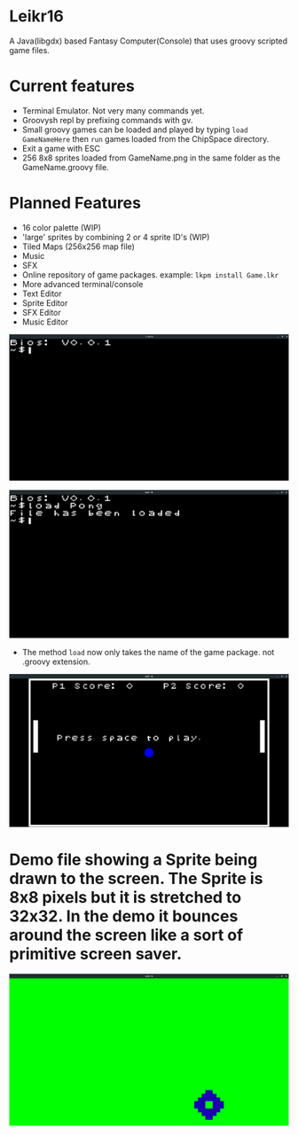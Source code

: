 # Leikr16
A Java(libgdx) based Fantasy Computer(Console) that uses groovy scripted game files.

# Current features
- Terminal Emulator. Not very many commands yet.
- Groovysh repl by prefixing commands with gv.
- Small groovy games can be loaded and played by typing `load GameNameHere` then `run` games loaded from the ChipSpace directory.
- Exit a game with ESC
- 256 8x8 sprites loaded from GameName.png in the same folder as the GameName.groovy file.

# Planned Features
- 16 color palette (WIP)
- 'large' sprites by combining 2 or 4 sprite ID's (WIP)
- Tiled Maps (256x256 map file)
- Music
- SFX
- Online repository of game packages. example: `lkpm install Game.lkr`
- More advanced terminal/console
- Text Editor
- Sprite Editor
- SFX Editor
- Music Editor

![Alt text](console.png?raw=true "Console")

![Alt text](loadgame.png?raw=true "loadGame")

- The method `load` now only takes the name of the game package. not .groovy extension.

![Alt text](pong.png?raw=true "Pong")

# Demo file showing a Sprite being drawn to the screen. The Sprite is 8x8 pixels but it is stretched to 32x32. In the demo it bounces around the screen like a sort of primitive screen saver.
![Alt text](BounceDemo.png?raw=true "Bounce demo")
